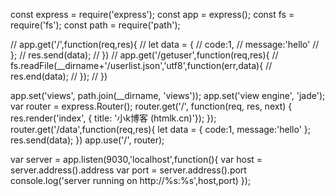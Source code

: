 const express = require('express');
const app = express();
const fs = require('fs');
const path = require('path');

// app.get('/',function(req,res){
//   let data = {
//     code:1,
//     message:'hello'
//   };
//   res.send(data);
// })
// app.get('/getuser',function(req,res){
//   fs.readFile(__dirname+'/userlist.json','utf8',function(err,data){
//     res.end(data);
//   });
// })

app.set('views', path.join(__dirname, 'views'));
app.set('view engine', 'jade');
var router = express.Router();
router.get('/', function(req, res, next) {
  res.render('index', { title: '小k博客 (htmlk.cn)'});
});
router.get('/data',function(req,res){
  let data = {
    code:1,
    message:'hello'
  };
  res.send(data);
})
app.use('/', router);

var server = app.listen(9030,'localhost',function(){
  var host = server.address().address
  var port = server.address().port
  console.log('server running on http://%s:%s',host,port)
});
